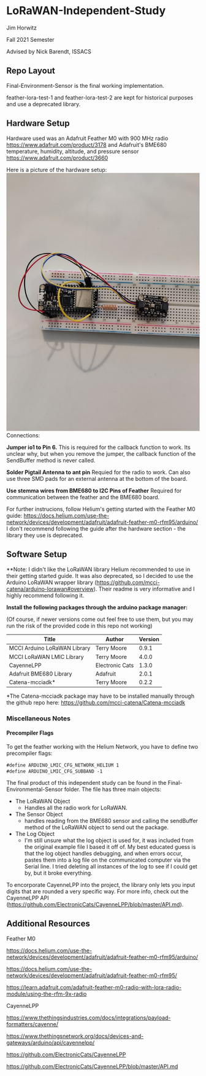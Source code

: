 # LoRaWAN-Independent-Study
Jim Horwitz

Fall 2021 Semester

Advised by Nick Barendt, ISSACS

## Repo Layout
Final-Environment-Sensor is the final working implementation.

feather-lora-test-1 and feather-lora-test-2 are kept for historical purposes and use a deprecated library. 

## Hardware Setup

Hardware used was an Adafruit Feather M0 with 900 MHz radio https://www.adafruit.com/product/3178 and Adafruit's BME680 temperature, humidity, altitude, and pressure sensor https://www.adafruit.com/product/3660

Here is a picture of the hardware setup:
![wiring image](Images/Wiring.jpg)
Connections:

**Jumper io1 to Pin 6.** This is required for the callback function to work. Its unclear why, but when you remove the jumper, the callback function of the SendBuffer method is never called.

**Solder Pigtail Antenna to ant pin** Requied for the radio to work. Can also use three SMD pads for an external antenna at the bottom of the board.

**Use stemma wires from BME680 to I2C Pins of Feather** Required for communication between the feather and the BME680 board.

For further instrucions, follow Helium's getting started with the Feather M0 guide: https://docs.helium.com/use-the-network/devices/development/adafruit/adafruit-feather-m0-rfm95/arduino/ I don't recommend following the guide after the hardware section - the library they use is deprecated.



## Software Setup
**Note: I didn't like the LoRaWAN library Helium recommended to use in their getting started guide. It was also deprecated, so I decided to use the Arduino LoRaWAN wrapper library (https://github.com/mcci-catena/arduino-lorawan#overview). Their readme is very informative and I highly recommend following it.
 
**Install the following packages through the arduino package manager:**

(Of course, if newer versions come out feel free to use them, but you may run the risk of the provided code in this repo not working)

| Title                        | Author      | Version |
|------------------------------|-------------|---------|
| MCCI Arduino LoRaWAN Library | Terry Moore | 0.9.1   |
| MCCI LoRaWAN LMIC Library    | Terry Moore | 4.0.0   |
| CayenneLPP                   |Electronic Cats| 1.3.0 |
| Adafruit BME680 Library      | Adafruit    | 2.0.1   |
| Catena-mcciadk*              | Terry Moore | 0.2.2   |

*The Catena-mcciadk package may have to be installed manually through the github repo here: https://github.com/mcci-catena/Catena-mcciadk

### Miscellaneous Notes

#### Precompiler Flags
To get the feather working with the Helium Network, you have to define two precompiler flags:
    
    #define ARDUINO_LMIC_CFG_NETWORK_HELIUM 1
    #define ARDUINO_LMIC_CFG_SUBBAND -1

The final product of this independent study can be found in the Final-Environmental-Sensor folder. The file has three main objects:
- The LoRaWAN Object
  - Handles all the radio work for LoRaWAN.
- The Sensor Object
  - handles reading from the BME680 sensor and calling the sendBuffer method of the LoRaWAN object to send out the package.
- The Log Object
  - I'm still unsure what the log object is used for, it was included from the original example file I based it off of. My best educated guess is that the log object handles debugging, and when errors occur, pastes them into a log file on the communicated computer via the Serial line. I tried deleting all instances of the log to see if I could get by, but it broke everything.

To encorporate CayenneLPP into the project, the library only lets you input digits that are rounded a very specific way. For more info, check out the CayenneLPP API (https://github.com/ElectronicCats/CayenneLPP/blob/master/API.md).

 ## Additional Resources

 Feather M0

 https://docs.helium.com/use-the-network/devices/development/adafruit/adafruit-feather-m0-rfm95/arduino/

 https://docs.helium.com/use-the-network/devices/development/adafruit/adafruit-feather-m0-rfm95/

 https://learn.adafruit.com/adafruit-feather-m0-radio-with-lora-radio-module/using-the-rfm-9x-radio

CayenneLPP

 https://www.thethingsindustries.com/docs/integrations/payload-formatters/cayenne/

 https://www.thethingsnetwork.org/docs/devices-and-gateways/arduino/api/cayennelpp/

https://github.com/ElectronicCats/CayenneLPP

https://github.com/ElectronicCats/CayenneLPP/blob/master/API.md 